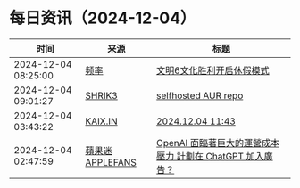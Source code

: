 ﻿# 每日资讯（2024-12-04）

|时间|来源|标题|
|---|---|---|
|2024-12-04 08:25:00|[频率](https://pinlyu.com/atom.xml)|[文明6文化胜利开启休假模式](https://pinlyu.com/posts/91/)|
|2024-12-04 09:01:27|[SHRIK3](https://shrik3.com/index.xml)|[selfhosted AUR repo](https://shrik3.com/post/selfhosted_aur/)|
|2024-12-04 03:43:22|[KAIX.IN](https://kaix.in/feed/)|[2024.12.04 11:43](https://kaix.in/2024/1204/)|
|2024-12-04 02:47:59|[蘋果迷 APPLEFANS](https://applefans.today/feed/)|[OpenAI 面臨著巨大的運營成本壓力 計劃在 ChatGPT 加入廣告？](https://applefans.today/2024-12-chatgpt-with-ads-openai-explores-new-business-model/)|

